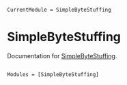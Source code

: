 ```@meta
CurrentModule = SimpleByteStuffing
```

# SimpleByteStuffing

Documentation for [SimpleByteStuffing](https://github.com/Orchard-Ultrasound-Innovation/SimpleByteStuffing.jl).

```@index
```

```@autodocs
Modules = [SimpleByteStuffing]
```
